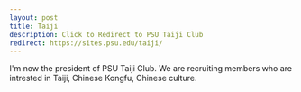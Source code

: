 ```yaml
---
layout: post
title: Taiji
description: Click to Redirect to PSU Taiji Club
redirect: https://sites.psu.edu/taiji/
---
```

I'm now the president of PSU Taiji Club. We are recruiting members who are intrested in Taiji, Chinese Kongfu, Chinese culture.
